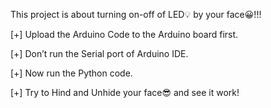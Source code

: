 This project is about turning on-off of LED💡 by your face😀!!!

[+] Upload the Arduino Code to the Arduino board first. 

[+] Don’t run the Serial port of Arduino IDE. 

[+] Now run the Python code. 

[+] Try to Hind and Unhide your face😎 and see it work!
